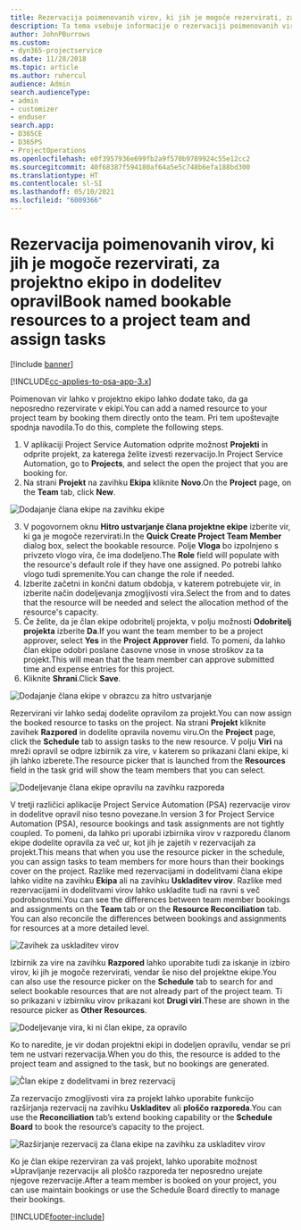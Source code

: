 ```yaml
---
title: Rezervacija poimenovanih virov, ki jih je mogoče rezervirati, za projektno ekipo in dodelitev opravil
description: Ta tema vsebuje informacije o rezervaciji poimenovanih virov projektne ekipe in njihovi dodelitvi opravilom.
author: JohnPBurrows
ms.custom:
- dyn365-projectservice
ms.date: 11/28/2018
ms.topic: article
ms.author: ruhercul
audience: Admin
search.audienceType:
- admin
- customizer
- enduser
search.app:
- D365CE
- D365PS
- ProjectOperations
ms.openlocfilehash: e0f3957936e699fb2a9f570b9789924c55e12cc2
ms.sourcegitcommit: 40f68387f594180af64a5e5c748b6efa188bd300
ms.translationtype: HT
ms.contentlocale: sl-SI
ms.lasthandoff: 05/10/2021
ms.locfileid: "6009366"
---
```

# <a name="book-named-bookable-resources-to-a-project-team-and-assign-tasks"></a><span data-ttu-id="a3b19-103">Rezervacija poimenovanih virov, ki jih je mogoče rezervirati, za projektno ekipo in dodelitev opravil</span><span class="sxs-lookup"><span data-stu-id="a3b19-103">Book named bookable resources to a project team and assign tasks</span></span> 

[!include [banner](../includes/psa-now-project-operations.md)]

[!INCLUDE[cc-applies-to-psa-app-3.x](../includes/cc-applies-to-psa-app-3x.md)]

<span data-ttu-id="a3b19-104">Poimenovan vir lahko v projektno ekipo lahko dodate tako, da ga neposredno rezervirate v ekipi.</span><span class="sxs-lookup"><span data-stu-id="a3b19-104">You can  add a named resource to your project team by booking them directly onto the team.</span></span> <span data-ttu-id="a3b19-105">Pri tem upoštevajte spodnja navodila.</span><span class="sxs-lookup"><span data-stu-id="a3b19-105">To do this, complete the following steps.</span></span>

1. <span data-ttu-id="a3b19-106">V aplikaciji Project Service Automation odprite možnost **Projekti** in odprite projekt, za katerega želite izvesti rezervacijo.</span><span class="sxs-lookup"><span data-stu-id="a3b19-106">In  Project Service Automation, go to **Projects**, and select the open the project that you are booking for.</span></span>
2. <span data-ttu-id="a3b19-107">Na strani **Projekt** na zavihku **Ekipa** kliknite **Novo**.</span><span class="sxs-lookup"><span data-stu-id="a3b19-107">On the **Project** page, on the **Team** tab, click **New**.</span></span> 

![Dodajanje člana ekipe na zavihku ekipe](media/RM-how-to-1.png)

3. <span data-ttu-id="a3b19-109">V pogovornem oknu **Hitro ustvarjanje člana projektne ekipe** izberite vir, ki ga je mogoče rezervirati.</span><span class="sxs-lookup"><span data-stu-id="a3b19-109">In the **Quick Create Project Team Member** dialog box, select the bookable resource.</span></span> <span data-ttu-id="a3b19-110">Polje **Vloga** bo izpolnjeno s privzeto vlogo vira, če ima dodeljeno.</span><span class="sxs-lookup"><span data-stu-id="a3b19-110">The **Role** field will populate with the resource's default role if they have one assigned.</span></span> <span data-ttu-id="a3b19-111">Po potrebi lahko vlogo tudi spremenite.</span><span class="sxs-lookup"><span data-stu-id="a3b19-111">You can change the role if needed.</span></span> 
4. <span data-ttu-id="a3b19-112">Izberite začetni in končni datum obdobja, v katerem potrebujete vir, in izberite način dodeljevanja zmogljivosti vira.</span><span class="sxs-lookup"><span data-stu-id="a3b19-112">Select the from and to dates that the resource will be needed and select the allocation method of the resource's capacity.</span></span> 
5. <span data-ttu-id="a3b19-113">Če želite, da je član ekipe odobritelj projekta, v polju možnosti **Odobritelj projekta** izberite **Da**.</span><span class="sxs-lookup"><span data-stu-id="a3b19-113">If you want the team member to be a project approver, select **Yes** in the **Project Approver** field.</span></span> <span data-ttu-id="a3b19-114">To pomeni, da lahko član ekipe odobri poslane časovne vnose in vnose stroškov za ta projekt.</span><span class="sxs-lookup"><span data-stu-id="a3b19-114">This will mean that the team member can approve submitted time and expense entries for this project.</span></span> 
6. <span data-ttu-id="a3b19-115">Kliknite **Shrani**.</span><span class="sxs-lookup"><span data-stu-id="a3b19-115">Click **Save**.</span></span>

![Dodajanje člana ekipe v obrazcu za hitro ustvarjanje](media/RM-how-to-2.png)


<span data-ttu-id="a3b19-117">Rezervirani vir lahko sedaj dodelite opravilom za projekt.</span><span class="sxs-lookup"><span data-stu-id="a3b19-117">You can now assign the booked resource to tasks on the project.</span></span> <span data-ttu-id="a3b19-118">Na strani **Projekt** kliknite zavihek **Razpored** in dodelite opravila novemu viru.</span><span class="sxs-lookup"><span data-stu-id="a3b19-118">On the **Project** page, click the **Schedule** tab to assign tasks to the new resource.</span></span> <span data-ttu-id="a3b19-119">V polju **Viri** na mreži opravil se odpre izbirnik za vire, v katerem so prikazani člani ekipe, ki jih lahko izberete.</span><span class="sxs-lookup"><span data-stu-id="a3b19-119">The resource picker that is launched from the **Resources** field in the task grid will show the team members that you can select.</span></span>

![Dodeljevanje člana ekipe opravilu na zavihku razporeda](media/RM-how-to-3.png)

<span data-ttu-id="a3b19-121">V tretji različici aplikacije Project Service Automation (PSA) rezervacije virov in dodelitve opravil niso tesno povezane.</span><span class="sxs-lookup"><span data-stu-id="a3b19-121">In version 3 for Project Service Automation (PSA), resource bookings and task assignments are not tightly coupled.</span></span> <span data-ttu-id="a3b19-122">To pomeni, da lahko pri uporabi izbirnika virov v razporedu članom ekipe dodelite opravila za več ur, kot jih je zajetih v rezervacijah za projekt.</span><span class="sxs-lookup"><span data-stu-id="a3b19-122">This means that when you use the resource picker in the schedule, you can assign tasks to team members for more hours than their bookings cover on the project.</span></span>
<span data-ttu-id="a3b19-123">Razlike med rezervacijami in dodelitvami člana ekipe lahko vidite na zavihku **Ekipa** ali na zavihku **Uskladitev virov**. Razlike med rezervacijami in dodelitvami virov lahko uskladite tudi na ravni s več podrobnostmi.</span><span class="sxs-lookup"><span data-stu-id="a3b19-123">You can see the differences between team member bookings and assignments on the **Team** tab or on the **Resource Reconciliation** tab. You can also reconcile the differences between bookings and assignments for resources at a more detailed level.</span></span>

![Zavihek za uskladitev virov](media/RM-how-to-4.png)

<span data-ttu-id="a3b19-125">Izbirnik za vire na zavihku **Razpored** lahko uporabite tudi za iskanje in izbiro virov, ki jih je mogoče rezervirati, vendar še niso del projektne ekipe.</span><span class="sxs-lookup"><span data-stu-id="a3b19-125">You can also use the resource picker on the **Schedule** tab to search for and select bookable resources that are not already part of the project team.</span></span> <span data-ttu-id="a3b19-126">Ti so prikazani v izbirniku virov prikazani kot **Drugi viri**.</span><span class="sxs-lookup"><span data-stu-id="a3b19-126">These are shown in the resource picker as **Other Resources**.</span></span>

![Dodeljevanje vira, ki ni član ekipe, za opravilo](media/RM-how-to-5.png)

<span data-ttu-id="a3b19-128">Ko to naredite, je vir dodan projektni ekipi in dodeljen opravilu, vendar se pri tem ne ustvari rezervacija.</span><span class="sxs-lookup"><span data-stu-id="a3b19-128">When you do this, the resource is added to the project team and assigned to the task, but no bookings are generated.</span></span>

![Član ekipe z dodelitvami in brez rezervacij](media/RM-how-to-6.png)

<span data-ttu-id="a3b19-130">Za rezervacijo zmogljivosti vira za projekt lahko uporabite funkcijo razširjanja rezervacij na zavihku **Uskladitev** ali **ploščo razporeda**.</span><span class="sxs-lookup"><span data-stu-id="a3b19-130">You can use the **Reconciliation** tab’s extend booking capability or the **Schedule Board** to book the resource’s capacity to the project.</span></span>

![Razširjanje rezervacij za člana ekipe na zavihku za uskladitev virov](media/RM-how-to-7.png)

<span data-ttu-id="a3b19-132">Ko je član ekipe rezerviran za vaš projekt, lahko uporabite možnost »Upravljanje rezervacij« ali ploščo razporeda ter neposredno urejate njegove rezervacije.</span><span class="sxs-lookup"><span data-stu-id="a3b19-132">After a team member is booked on your project, you can use maintain bookings or use the Schedule Board directly to manage their bookings.</span></span>


[!INCLUDE[footer-include](../includes/footer-banner.md)]